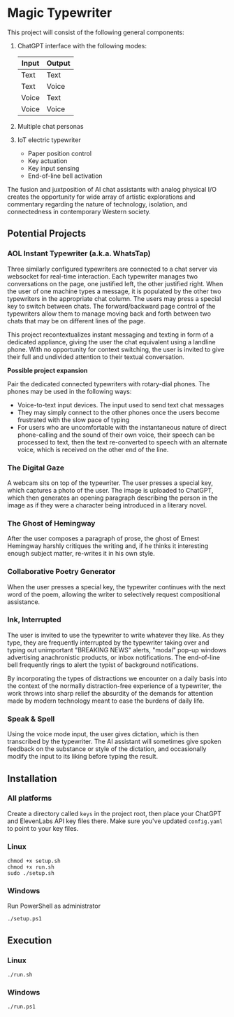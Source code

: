 # Magic Typewriter

This project will consist of the following general components:
1. ChatGPT interface with the following modes:

    | Input   | Output |
    |---------|--------|
    | Text    | Text   |
    | Text    | Voice  |
    | Voice   | Text   |
    | Voice   | Voice  |

2. Multiple chat personas
3. IoT electric typewriter
    - Paper position control
    - Key actuation
    - Key input sensing
    - End-of-line bell activation

The fusion and juxtposition of AI chat assistants with analog physical I/O creates the opportunity for wide array of artistic explorations and commentary regarding the nature of technology, isolation, and connectedness in contemporary Western society. 

## Potential Projects

### AOL Instant Typewriter (a.k.a. WhatsTap)

Three similarly configured typewriters are connected to a chat server via websocket for real-time interaction. Each typewriter manages two conversations on the page, one justified left, the other justified right. When the user of one machine types a message, it is populated by the other two typewriters in the appropriate chat column. The users may press a special key to switch between chats. The forward/backward page control of the typewriters allow them to manage moving back and forth between two chats that may be on different lines of the page.

This project recontextualizes instant messaging and texting in form of a dedicated appliance, giving the user the chat equivalent using a landline phone. With no opportunity for context switching, the user is invited to give their full and undivided attention to their textual conversation.

**Possible project expansion**

Pair the dedicated connected typewriters with rotary-dial phones. The phones may be used in the following ways:
- Voice-to-text input devices. The input used to send text chat messages
- They may simply connect to the other phones once the users become frustrated with the slow pace of typing
- For users who are uncomfortable with the instantaneous nature of direct phone-calling and the sound of their own voice, their speech can be processed to text, then the text re-converted to speech with an alternate voice, which is received on the other end of the line.  


### The Digital Gaze

A webcam sits on top of the typewriter. The user presses a special key, which captures a photo of the user. The image is uploaded to ChatGPT, which then generates an opening paragraph describing the person in the image as if they were a character being introduced in a literary novel.


### The Ghost of Hemingway

After the user composes a paragraph of prose, the ghost of Ernest Hemingway harshly critiques the writing and, if he thinks it interesting enough subject matter, re-writes it in his own style.

### Collaborative Poetry Generator

When the user presses a special key, the typewriter continues with the next word of the poem, allowing the writer to selectively request compositional assistance.

### Ink, Interrupted

The user is invited to use the typewriter to write whatever they like. As they type, they are frequently interrupted by the typewriter taking over and typing out unimportant "BREAKING NEWS" alerts, "modal" pop-up windows advertising anachronistic products, or inbox notifications. The end-of-line bell frequently rings to alert the typist of background notifications.

By incorporating the types of distractions we encounter on a daily basis into the context of the normally distraction-free experience of a typewriter, the work throws into sharp relief the absurdity of the demands for attention made by modern technology meant to ease the burdens of daily life.

### Speak & Spell

Using the voice mode input, the user gives dictation, which is then transcribed by the typewriter. The AI assistant will sometimes give spoken feedback on the substance or style of the dictation, and occasionally modify the input to its liking before typing the result.

## Installation

### All platforms

Create a directory called `keys` in the project root, then place your ChatGPT and ElevenLabs API key files there. Make sure you've updated `config.yaml` to point to your key files.

### Linux

```
chmod +x setup.sh
chmod +x run.sh
sudo ./setup.sh
```

### Windows

Run PowerShell as administrator
```
./setup.ps1
```

## Execution

### Linux

```
./run.sh
```

### Windows

```
./run.ps1
```
